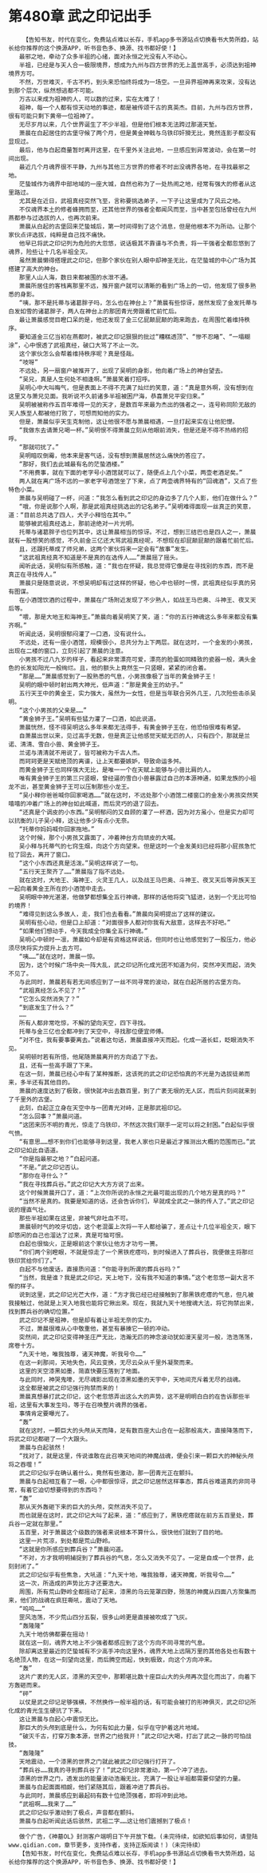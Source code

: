 # 第480章 武之印记出手
        【告知书友，时代在变化，免费站点难以长存，手机app多书源站点切换看书大势所趋，站长给你推荐的这个换源APP，听书音色多、换源、找书都好使！】
       最邪之地，牵动了众多半祖的心绪，面对永恒之光没有人不动心。
       半祖，已经是与天人合一极限境界，想成为九州与四方世界的无上盖世高手，必须达到祖神境界方可。
       不然，万世难灭，千古不朽，到头来恐怕终将成为一场空。一旦异界祖神再来攻来，没有达到那个层次，纵然想逃都不可能。
       万古以来成为祖神的人，可以数的过来，实在太难了！
       祖神，每一个人都有惊天动地的事迹，都是被传颂千古的真英杰。目前，九州与四方世界，很有可能只剩下黄帝一位祖神了。
       无尽岁月以来，几个世界诞生了不少半祖，但是他们根本无法跨过那道天堑。
       萧晨在白起居住的古堡守候了两个月，但是黄金神戟与乌铁印奸猾无比，竟然连影子都没有显现过。
       最后，他与白起商量暂时离开这里，在千里外关注此地，一旦感应到异常波动，会在第一时间出现。
       最近几个月魂界很不平静，九州与其他三方世界的修者不时出没魂界各地，在寻找最邪之地。
       茫蛰城作为魂界中部地域的一座大城，自然也称为了一处热闹之地，经常有强大的修者从这里路过。
       尤其是在近日，武祖真经突然飞至，言称要挑选弟子，一下子让这里成为了风云之地。
       不仅魂界本土的修者蜂拥而至，还其他世界的强者全都闻风而至，当中甚至包括曾经在九州燕都参与过选拔的人，也再次前来。
       萧晨从白起的古堡回来茫蛰城后，第一时间得到了这个消息，但是他根本不为所动。让那个家伙点评选拔，纯粹是自己找不痛快。
       他早已将武之印记列为危险的大忽悠，说话极其不靠谱与不负责，将一干强者全都忽悠到了魂界，险些让十几名半祖全灭。
       虽然萧晨懒得搭理武之印记，但那个家伙在别人眼中却神圣无比，在茫蛰城的中心广场为其搭建了高大的神台。
       那里人山人海，数日来都被围的水泄不通。
       萧晨所居住的客栈离那里不远，推开窗户就可以清晰的看到广场上的一切，他发现了很多熟悉的身影。
       “咦，那不是托蒂与诸葛胖子吗，怎么也在神台上？”萧晨有些惊讶，居然发现了金发托蒂与白发如雪的诸葛胖子，两人在神台上的那团青光旁跟着忙前忙后。
       最让萧晨感觉目瞪口呆的是，他还发现了金三亿屁颠屁颠的跑来跑去，在周围忙着维持秩序。
       要知道金三亿当初在燕都时，被武之印记狠狠的批过“糟糕透顶”、“惨不忍睹”、“一塌糊涂”，心中恨透了武祖真经，破口大骂了不止一次。
       这个家伙怎么会帮着维持秩序呢？真是怪哉。
       “吱呀”
       不远处，另一扇窗户被推开了，出现了吴明的身影，他向着广场上的神台望去。
       “吴兄，真是人生何处不相逢啊。”萧晨笑着打招呼。
       吴明心中大叫晦气，但是表面上不得不充满了灿烂的笑意，道：“真是意外啊，没有想到在这里又与萧兄见面。我听说不久前诸多半祖被困尸海，恭喜萧兄平安归来。”
       吴明被被称作五百年难得一见的天才，是数百年来最为杰出的强者之一，连号称同阶无敌的天人族至人都被他打败了，可想而知他的实力。
       但是，萧晨似乎天生克制他，这让他很不愿与萧晨相遇，一旦打起来实在让他犯憷。
       “我做东去请萧兄喝一杯。”吴明恨不得萧晨立刻从他眼前消失，但是还是不得不热络的招呼。
       “那就叨扰了。”
       吴明暗叹倒霉，他本来是客气话，没有想到萧晨居然这么痛快的答应了。
       “那好，我们去此城最有名的茫蛰酒楼。”
       “不用费事，就在下面的老字号小酒馆就可以了，随便点上几个小菜，两壶老酒足矣。”
       两人就在离广场不远的一家老字号酒馆坐了下来，点了两壶魂界特有的“回魂酒”，又点了些特色小菜。
       萧晨与吴明碰了一杯，问道：“我怎么看到武之印记的身边多了几个人影，他们在做什么？”
       “哦，你是说那个人啊，那是武祖真经挑选出的记名弟子。”吴明难得面现一丝真正的笑意，道：“目前总共选了四人，犬子小释恰在其中。”
       能够被武祖真经选上，那前途绝对一片光明。
       托蒂与诸葛胖子也位列其中，这让萧晨相当的惊讶。不过，想到三结巴也是四人之一，萧晨就有一股想笑的感觉，不久前金三亿还大骂武祖真经呢，不想现在却屁颠屁颠的跟着忙前忙后。
       且，还跟托蒂成了师兄弟，这两个家伙将来一定会有“故事”发生。
       “这武祖真经真不知道是不是真的在选传人……”萧晨摇了摇头。
       闻听此话，吴明似有所感触，道：“我也在怀疑，我总觉得它像是在寻找别的东西，而不是真正在寻找传人。”
       萧晨只是随意说说，不想吴明却有过这样的怀疑，他心中也顿时一愣，武祖真经似乎真的另有图谋。
       在小酒馆饮酒的过程中，萧晨在广场附近发现了不少熟人，如战王马巴奥、斗神王、夜叉天后等。
       “喂，那是大地王和海神王。”萧晨向着吴明笑了笑，道：“你的五行神魂这么多年来都没有集齐啊。”
       听闻此话，吴明很郁闷灌了一口酒，没有说什么。
       不远处，还有一座小酒馆，规模很小，总共分为上下两层。就在这时，一个金发的小男孩，出现在二楼的窗口，立刻引起了萧晨的注意。
       小男孩不过八九岁的样子，看起来非常漂亮可爱，漂亮的脸蛋如同精致的瓷器一般，满头金色的长发如阳光一般绚烂。且，他的额头上竟然生一只竖眼，紧紧的闭合着。
       “那是……”萧晨感觉到了一股熟悉的气息，小男孩像极了当年的黄金狮子王！
       吴明的眼中顿时射出两大神光，低声道：“那是黄金王的幼子。”
       五行天王中的黄金王，实力强大，虽然为一女性，但是当年联合另外几王，几次险些击杀吴明。
       “这个小男孩的父亲是……”
       “黄金狮子王。”吴明有些猛力灌了一口酒，如此说道。
       萧晨恍然，怪不得吴明这么多年来都无法得手，有黄金狮子王在，他恐怕很难有希望。
       自萧晨出世以来，见过高手无数，但是真正让他感觉天赋无匹的人，只有四个，那就是兰诺、清清、雪白小兽、黄金狮子王。
       兰诺与清清就不用说了，皆可被称为千古人杰。
       而珂珂更是天赋绝顶的离谱，让上天都要嫉妒，导致命运多舛。
       而黄金狮子王也同样强大无比，是唯一一个在天赋上能够与小兽比肩的人。
       唯有黄金狮子王的第三只竖眼，曾经逼的雪白小兽暴露过自己的本源神通，如果龙族的小祖龙不出，甚至黄金狮子王可以压制那些小龙王。
       “吴小释你爸爸喊你回家喝酒……”就在这时，不远处那个小酒馆二楼窗口的金发小男孩突然笑嘻嘻的冲着广场上的神台如此喊道，而后灵巧的退了回去。
       “还真是个调皮的小东西。”吴明郁闷的又自顾的灌了一杯酒，因为对方虽小，但是实力却可以抗衡的儿子吴小释，这让他多少有点小无奈。
       “托蒂你妈妈喊你回家拖地。”
       这个时候，那个小男孩又露面了，冲着神台方向顽皮的大喊。
       吴小释与托蒂气的七窍生烟，向这个方向望来。但是这时一个金发美妇已经将那小屁孩急忙拉了回去，离开了窗口。
       “这个小东西还真是活泼。”吴明这样说了一句。
       “五行天王聚齐了……”萧晨指了指不远处。
       就在这时，大地王、海神王、火灵王几人，以及战王马巴奥、斗神王、夜叉天后等异族天王一起向着黄金王所在的小酒馆中走去。
       吴明眼中神光湛湛，他做梦都想集全五行神魂，那样的话他将突飞猛进，达到一个无比可怕的境界！
       “难得见到这么多故人，走，我们也去看看。”萧晨向吴明提出了这样的建议。
       吴明有些心动，但是口上却道：“对面很多人都对你我有大敌意，这样去不好吧。”
       “如果他们想动手，今天我成全你集全五行神魂。”
       吴明心中顿时一凛，萧晨如今却是有资格这样说话，但同时也让他感觉到了一股压力，他必须尽快将实力提升上去方可。
       “咦……”就在这时，萧晨一惊。
       因为，这个时候广场中央一阵大乱，武之印记所化成光团不知道为何，突然冲天而起，消失不见了。
       与此同时，萧晨若有若无间感应到了一丝不同寻常的波动，就在白起所居的古堡方向。
       “武祖真经怎么不见了？”
       “它怎么突然消失了？”
       “到底发生了什么？”
       ……
       所有人都非常吃惊，不解的望向天空，四下寻找。
       托蒂与金三亿也全都冲到了天空中，寻找那位便宜师傅。
       “对不住，我有要事要离去。”说着这句话，萧晨直接冲天而起。化成一道长虹，眨眼消失不见。
       吴明顿时若有所悟，他尾随萧晨离开的方向追了下去。
       且，还有一些高手跟了下来。
       在这一刻，萧晨已经心中有了某种推断，这该死的武之印记恐怕真的不光是为选拔徒弟而来，多半还有其他目的。
       萧晨的速度达到了极致，很快就冲出去数百里，到了广袤无垠的无人区，而后片刻间就来到了千里外的古堡。
       此刻，白起正立身在天空中与一团青光对峙，正是那武祖印记。
       “怎么回事？”萧晨问道。
       “这团来历不明的青光，惊走了乌铁印，不然这次我们联手一定可以将之封困。”白起似乎很气愤。
       “有意思……想不到你们也能够寻到这里，我老人家也只是最近才推测出大概的范围而已。”武之印记如此自语道。
       “你是指最邪之地？”白起问道。
       “不是。”武之印记否认。
       “那你在寻什么？”
       “我在寻找葬兵谷。”武之印记大大方方说了出来。
       这个时候萧晨开口了，道：“上次你所说的永恒之光最可能出现的几个地方是真的吗？”
       “当然不是真的。我要是知道的话，还会告诉你们，早就成全武之一脉的传人了。”武之印记说的理直气壮。
       那些半祖如果在这里，非被气非吐血不可。
       萧晨顿时气的咬牙切齿，这个老混蛋上次将一干人都给骗了，差点让十几位半祖全灭，眼下却悠闲的自己也溜达了过来，真是可恼可恨。
       白起也很恼火，正是眼前这个家伙让他方才功亏一篑。
       “你们两个别瞪眼，不就是惊走了一个黑铁疙瘩吗，到时候进入了葬兵谷，我便做主将那烂铁印赏给你们了。”
       白起不与他废话，直接质问道：“你能寻到所谓的葬兵谷吗？”
       “当然，我是谁？我是武之印记，天上地下，没有我不知道的事情。”这个老忽悠一副大言不惭的样子。
       说到这里，武之印记光芒大作，道：“方才我已经已经接触到了那黑铁疙瘩的气息，但凡被我接触过，他就是上天入地我也能将它揪出来。现在，我就九天十地搜魂大法，将它拘禁出来，找到葬兵谷的确切位置。”
       武之印记不是祖神，但是却有着让半祖无奈的实力。
       不过，萧晨很难从心中敬重他，甚至有暴揍它一顿的冲动。
       突然间，武之印记变得神圣庄严无比，浩瀚无匹的神念波动犹如漫天星河一般，浩浩荡荡，席卷十方。
       “九天十地，唯我独尊，诸天神魔，听我号令……”
       在这一刹那间，天地失色，风云变换，无尽云朵从千里外凝聚而来。
       这里的天空漆黑如墨，简直快要压落到了地面。
       与此同时，神哭鬼嚎，无尽魂影出现在漆黑如墨的天宇中，天地间充斥着无尽的战魂。
       这全都是被武之印记强行拘禁而来的！
       萧晨真想暴打武之印记，这个老忽悠弄出这么大的声势，这不是明明白白的在告诉那些半祖，这里有大事发生吗，等于在召唤整片魂界的强者。
       事情肯定要曝光了。
       “轰”
       就在这时，一颗巨大的头颅从天而降，足有数百座大山合在一起那般高大，直接降落而下，将武之印记都砸了一个大跟头。
       萧晨与白起骇然！
       “找对了，就是这里，传说谁敢在此召唤天地间的神魔战魂，便会引来一颗巨大的神秘头颅将之吞噬！”
       武之印记似乎在确认着什么，竟然有些激动，那一团青光正在颤抖。
       萧晨与白起相互看了一眼，心中都很惊讶，武之印记居然这样事态，葬兵谷难道真的非同寻常，有着它迫切想要得到的东西吗？
       “轰”
       那从天外轰砸下来的巨大的头颅，突然消失不见了。
       而也就是在这时，武之印记大叫了起来，道：“感应到了，黑铁疙瘩就在前方五百里处，葬兵谷一定就在那里。”
       五百里，对于萧晨这个级数的强者来说根本不算什么，很快他们就到了目的地。
       这里一片荒凉，到处都是荒山野岭。
       “这就是你所感应到葬兵谷？”萧晨问道。
       “不对，方才我明明捕捉到了葬兵谷的气息，怎么又消失不见了。一定是自成一个世界，此刻封闭了。”
       武之印记似乎有些焦急，大吼道：“九天十地，唯我独尊，诸天神魔，听我号令……”
       这一次，所造成的声势比方才还要浩大。
       周围，所有荒山野岭全都摇动了起来，漆黑的乌云笼罩四野，殒落的神魔从四面八方聚集而来，他们的战魂在疯狂嘶吼，震动了天地。
       “呜呜……”
       罡风浩荡，不少荒山四分五裂，很多山岭更是直接被吹成了飞灰。
       “轰隆隆”
       九天十地仿佛都要在摇动！
       就在这一刻，魂界大地上不少强者都感应到了这个方向不同寻常的气息。
       除却离这里最近的茫蛰城有不少高手冲向这里外，魂界大地上远隔万里的其他各处也有数十名绝顶人物，在这一刻望向这里，而后腾空而起，快到极致，向这个方向冲来。
       “轰”
       这片广袤的无人区，漆黑的天空中，那颗堪比数十座巨山大的头颅再次显化而出了，向着下方轰砸而来。
       “砰”
       以仗是武之印记足够强横，不然换作一般半祖的话，有可能会被打的形神俱灭，武之印记所化成的青光生生硬抗了下来。
       这让萧晨与白起心中震惊无比。
       那巨大的头颅到底是什么，为何有如此力量，似乎在守护着这片地域。
       “破灭千古，打穿万象本源，世界之门给我开！”武之印记大喝，打出了武之一脉的可怕战技。
       “轰隆隆”
       天地震动，一个漆黑的世界之门就此被武之印记强行打开了。
       “葬兵谷……我真的寻到葬兵谷了！”武之印记非常激动，第一个冲了进去。
       漆黑的世界之门，透发出的能量波动浩瀚无比，充满了一股让半祖都需要仰望的力量。
       萧晨与白起面面相觑，他们紧随其后，跟着冲进了葬兵谷。
       与此同时，萧晨感应到最起码有数十位绝顶强者，即将冲到此地。
       “武祖啊……我来了……”
       武之印记似乎激动到了极点，声音都在颤抖。
       萧晨与白起听闻此话后骇然，武祖二字……这让他们震撼到了极点！
       ——————————————————————————
       做个广告，《神墓OL》封测客户端明日下午开放下载。(未完待续，如欲知后事如何，请登陆www.qidian.com，章节更多，支持作者，支持正版阅读！)（未完待续）
       【告知书友，时代在变化，免费站点难以长存，手机app多书源站点切换看书大势所趋，站长给你推荐的这个换源APP，听书音色多、换源、找书都好使！】
